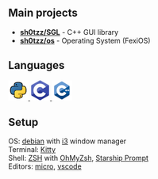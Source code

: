 ## Main projects
- [**sh0tzz/SGL**](https://github.com/sh0tzz/SGL) - C++ GUI library
- [**sh0tzz/os**](https://github.com/sh0tzz/os) - Operating System (FexiOS)

## Languages
<a href="https://www.python.org/">
    <img src="https://github.com/sh0tzz/sh0tzz/blob/main/assets/python_icon_40x40.png?raw=true"/>
</a>
<a href="https://github.com/sh0tzz/sh0tzz/blob/main/assets/c_icon_40x40.png?raw=true">
    <img src="https://github.com/sh0tzz/sh0tzz/blob/main/assets/c_icon_40x40.png?raw=true"/>
</a>
<a href="https://github.com/sh0tzz/sh0tzz/blob/main/assets/cpp_icon_40x40.png?raw=true">
    <img src="https://github.com/sh0tzz/sh0tzz/blob/main/assets/cpp_icon_40x40.png?raw=true"/>
</a>

## Setup
OS: [debian](https://www.debian.org/) with [i3](https://i3wm.org/) window manager<br>
Terminal: [Kitty](https://sw.kovidgoyal.net/kitty/)<br>
Shell: [ZSH](https://www.zsh.org/) with [OhMyZsh](https://ohmyz.sh/), [Starship Prompt](https://starship.rs/)<br>
Editors: [micro](https://micro-editor.github.io/), [vscode](https://code.visualstudio.com/)
